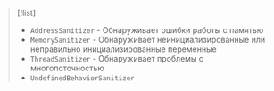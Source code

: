 
> [!list] 
> - `AddressSanitizer` - Обнаруживает ошибки работы с памятью
> - `MemorySanitizer` - Обнаруживает неинициализированные или неправильно инициализированные переменные
> - `ThreadSanitizer` - Обнаруживает проблемы с многопоточностью
> - `UndefinedBehaviorSanitizer` 


